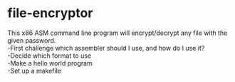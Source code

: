 # file-encryptor
This x86 ASM command line program will encrypt/decrypt any file with the given password.  
-First challenge which assembler should I use, and how do I use it?  
-Decide which format to use  
-Make a hello world program  
-Set up a makefile  


